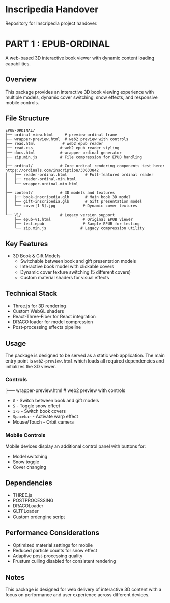 # Inscripedia Handover

Repository for Inscripedia project handover. 

# PART 1 : EPUB-ORDINAL
A web-based 3D interactive book viewer with dynamic content loading capabilities.

## Overview
This package provides an interactive 3D book viewing experience with multiple models, dynamic cover switching, snow effects, and responsive mobile controls.

## File Structure

```
EPUB-ORDINAL/
├── ordinal-view.html     # preview ordinal frame
├── wrapper-preview.html  # web2 preview with controls
├── read.html            # web2 epub reader
├── read.css            # web2 epub reader styling
├── docs.html           # wrapper ordinal generator
├── zip.min.js          # File compression for EPUB handling
│
├── ordinal/            # Core ordinal rendering components test here: https://ordinals.com/inscription/33633842
│   ├── reader-ordinal.html        # Full-featured ordinal reader
│   ├── reader-ordinal-min.html    
│   └── wrapper-ordinal-min.html   
│
├── content/            # 3D models and textures
│   ├── book-inscripedia.glb       # Main book 3D model
│   ├── gift-inscripedia.glb       # Gift presentation model
│   └── cover[1-5].jpg            # Dynamic cover textures
│
└── V1/                 # Legacy version support
    ├── epub-v1.html              # Original EPUB viewer
    ├── test.epub                 # Sample EPUB for testing
    └── zip.min.js               # Legacy compression utility
```

## Key Features
- 3D Book & Gift Models
  - Switchable between book and gift presentation models
  - Interactive book model with clickable covers
  - Dynamic cover texture switching (5 different covers)
  - Custom material shaders for visual effects

## Technical Stack
- Three.js for 3D rendering
- Custom WebGL shaders
- React-Three-Fiber for React integration
- DRACO loader for model compression
- Post-processing effects pipeline

## Usage
The package is designed to be served as a static web application. The main entry point is `web2-preview.html` which loads all required dependencies and initializes the 3D viewer.

### Controls
├── wrapper-preview.html  # web2 preview with controls
- `G` - Switch between book and gift models
- `S` - Toggle snow effect
- `1-5` - Switch book covers
- `Spacebar` - Activate warp effect
- Mouse/Touch - Orbit camera

### Mobile Controls
Mobile devices display an additional control panel with buttons for:
- Model switching
- Snow toggle
- Cover changing

## Dependencies
- THREE.js
- POSTPROCESSING
- DRACOLoader
- GLTFLoader
- Custom ordengine script

## Performance Considerations
- Optimized material settings for mobile
- Reduced particle counts for snow effect
- Adaptive post-processing quality
- Frustum culling disabled for consistent rendering

## Notes
This package is designed for web delivery of interactive 3D content with a focus on performance and user experience across different devices.
